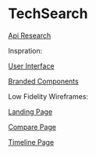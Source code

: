 # TechSearch
 
[Api Research](https://github.com/JoshuaDeKlerk/231207_DV200_Final_Semester-1_Joshua-De-Klerk/files/14371596/Api.Research.pdf)

Inspration:

[User Interface](https://pin.it/3OEehYU7C)

[Branded Components](https://pin.it/3j45LcXSX)

Low Fidelity Wireframes:

[Landing Page](https://github.com/JoshuaDeKlerk/231207_DV200_Final_Semester-1_Joshua-De-Klerk/files/14371639/Landing.Page.pdf)

[Compare Page](https://github.com/JoshuaDeKlerk/231207_DV200_Final_Semester-1_Joshua-De-Klerk/files/14371648/Compare.Page.pdf)

[Timeline Page](https://github.com/JoshuaDeKlerk/231207_DV200_Final_Semester-1_Joshua-De-Klerk/files/14371640/Timeline.Page.pdf)
